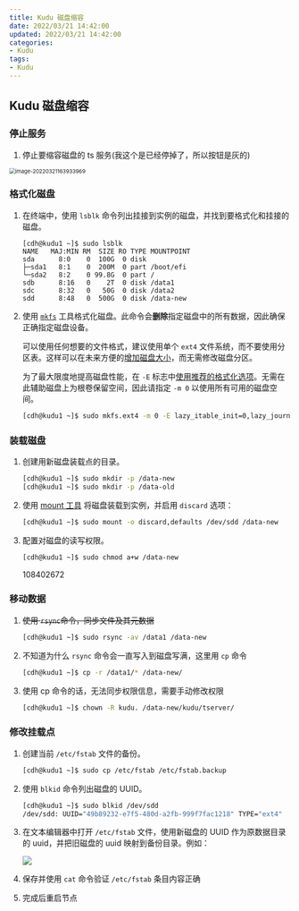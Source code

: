 ```yaml
---
title: Kudu 磁盘缩容
date: 2022/03/21 14:42:00
updated: 2022/03/21 14:42:00
categories:
- Kudu
tags:
- Kudu
---
```


## Kudu 磁盘缩容

### 停止服务

1. 停止要缩容磁盘的 ts 服务(我这个是已经停掉了，所以按钮是灰的)

<img src="https://image-1257603108.cos.ap-guangzhou.myqcloud.com/image-20220321163933969.png" alt="image-20220321163933969" style="zoom: 67%;" />

<!--more-->

### 格式化磁盘

1. 在终端中，使用 `lsblk` 命令列出挂接到实例的磁盘，并找到要格式化和挂接的磁盘。

   ```shell
   [cdh@kudu1 ~]$ sudo lsblk
   NAME   MAJ:MIN RM  SIZE RO TYPE MOUNTPOINT
   sda      8:0    0  100G  0 disk
   ├─sda1   8:1    0  200M  0 part /boot/efi
   └─sda2   8:2    0 99.8G  0 part /
   sdb      8:16   0    2T  0 disk /data1
   sdc      8:32   0   50G  0 disk /data2
   sdd      8:48   0  500G  0 disk /data-new
   ```

2. 使用 [`mkfs`](http://manpages.ubuntu.com/manpages/xenial/man8/mkfs.8.html) 工具格式化磁盘。此命令会**删除**指定磁盘中的所有数据，因此确保正确指定磁盘设备。

   可以使用任何想要的文件格式，建议使用单个 `ext4` 文件系统，而不要使用分区表。这样可以在未来方便的[增加磁盘大小](https://cloud.google.com/compute/docs/disks/resize-persistent-disk)，而无需修改磁盘分区。

   为了最大限度地提高磁盘性能，在 `-E` 标志中[使用推荐的格式化选项](https://cloud.google.com/compute/docs/disks/optimizing-pd-performance#formatting_parameters)。无需在此辅助磁盘上为根卷保留空间，因此请指定 `-m 0` 以使用所有可用的磁盘空间。

   ```bash
   [cdh@kudu1 ~]$ sudo mkfs.ext4 -m 0 -E lazy_itable_init=0,lazy_journal_init=0,discard /dev/sdd
   ```

### 装载磁盘

1. 创建用新磁盘装载点的目录。

   ```bash
   [cdh@kudu1 ~]$ sudo mkdir -p /data-new
   [cdh@kudu1 ~]$ sudo mkdir -p /data-old
   ```

2. 使用 [mount 工具](http://manpages.ubuntu.com/manpages/xenial/man8/mount.8.html) 将磁盘装载到实例，并启用 `discard` 选项：

   ```bash
   [cdh@kudu1 ~]$ sudo mount -o discard,defaults /dev/sdd /data-new
   ```

3. 配置对磁盘的读写权限。

   ```bash
   [cdh@kudu1 ~]$ sudo chmod a+w /data-new
   ```
   
   108402672

### 移动数据

1. ~~使用 `rsync`命令，同步文件及其元数据~~

   ```bash
   [cdh@kudu1 ~]$ sudo rsync -av /data1 /data-new
   ```

2. 不知道为什么 `rsync` 命令会一直写入到磁盘写满，这里用 `cp` 命令

   ```bash
   [cdh@kudu1 ~]$ cp -r /data1/* /data-new/
   ```

3. 使用 cp 命令的话，无法同步权限信息，需要手动修改权限

   ```bash
   [cdh@kudu1 ~]$ chown -R kudu. /data-new/kudu/tserver/
   ```

### 修改挂载点

1. 创建当前 `/etc/fstab` 文件的备份。

   ```bash
   [cdh@kudu1 ~]$ sudo cp /etc/fstab /etc/fstab.backup
   ```

2. 使用 `blkid` 命令列出磁盘的 UUID。

   ```bash
   [cdh@kudu1 ~]$ sudo blkid /dev/sdd
   /dev/sdd: UUID="49b89232-e7f5-480d-a2fb-999f7fac1218" TYPE="ext4"
   ```

3. 在文本编辑器中打开 `/etc/fstab` 文件，使用新磁盘的 UUID 作为原数据目录的 uuid，并把旧磁盘的 uuid 映射到备份目录。例如：

   ![](https://image-1257603108.cos.ap-guangzhou.myqcloud.com/image-20220321171128550.png)

4. 保存并使用 `cat` 命令验证 `/etc/fstab` 条目内容正确

5. 完成后重启节点



